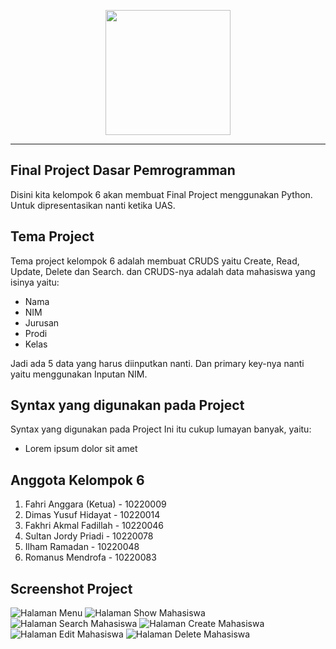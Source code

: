 <p align="center"><a href="https://bsi.ac.id" target="_blank"><img src="https://pbs.twimg.com/media/DpNiWO7UcAUQKEq.png" width="200"></a></p>

-----

## Final Project Dasar Pemrogramman
Disini kita kelompok 6 akan membuat Final Project menggunakan Python. Untuk dipresentasikan nanti ketika UAS.

## Tema Project
Tema project kelompok 6 adalah membuat CRUDS yaitu Create, Read, Update, Delete dan Search. dan CRUDS-nya adalah data mahasiswa yang isinya yaitu:

- Nama
- NIM
- Jurusan
- Prodi
- Kelas

Jadi ada 5 data yang harus diinputkan nanti. Dan primary key-nya nanti yaitu menggunakan Inputan NIM.

## Syntax yang digunakan pada Project
Syntax yang digunakan pada Project Ini itu cukup lumayan banyak, yaitu:
- Lorem ipsum dolor sit amet

## Anggota Kelompok 6
1. Fahri Anggara (Ketua) - 10220009
2. Dimas Yusuf Hidayat - 10220014
3. Fakhri Akmal Fadillah - 10220046
4. Sultan Jordy Priadi - 10220078
5. Ilham Ramadan - 10220048
6. Romanus Mendrofa - 10220083

## Screenshot Project
![Halaman Menu](https://raw.githubusercontent.com/fahrianggara/project-python/main/assets/img/halaman-menu.png)
![Halaman Show Mahasiswa](https://raw.githubusercontent.com/fahrianggara/project-python/main/assets/img/halaman-show.png)
![Halaman Search Mahasiswa](https://raw.githubusercontent.com/fahrianggara/project-python/main/assets/img/halaman-search.png)
![Halaman Create Mahasiswa](https://raw.githubusercontent.com/fahrianggara/project-python/main/assets/img/halaman-create.png)
![Halaman Edit Mahasiswa](https://raw.githubusercontent.com/fahrianggara/project-python/main/assets/img/halaman-edit.png)
![Halaman Delete Mahasiswa](https://raw.githubusercontent.com/fahrianggara/project-python/main/assets/img/halaman-delete.png)

